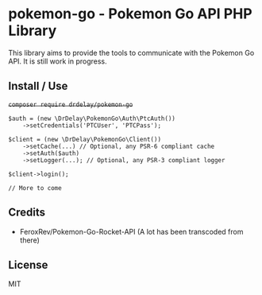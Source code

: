# pokemon-go - Pokemon Go API PHP Library
This library aims to provide the tools to communicate with the Pokemon Go API.
It is still work in progress.

Install / Use
-------------
~~`composer require drdelay/pokemon-go`~~
```
$auth = (new \DrDelay\PokemonGo\Auth\PtcAuth())
    ->setCredentials('PTCUser', 'PTCPass');

$client = (new \DrDelay\PokemonGo\Client())
    ->setCache(...) // Optional, any PSR-6 compliant cache
    ->setAuth($auth)
    ->setLogger(...); // Optional, any PSR-3 compliant logger

$client->login();

// More to come
```

Credits
-------
* FeroxRev/Pokemon-Go-Rocket-API (A lot has been transcoded from there)

License
-------
MIT
